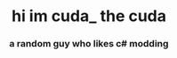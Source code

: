 <h1 align="center">hi im cuda_ the cuda</h1>
<h3 align="center">a random guy who likes c# modding</h3>
